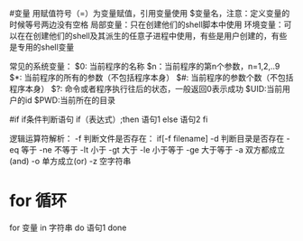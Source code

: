 #变量 
用赋值符号（=）为变量赋值，引用变量使用 $变量名，注意：定义变量的时候等号两边没有空格
局部变量：只在创建他们的shell脚本中使用
环境变量：可以在在创建他们的shell及其派生的任意子进程中使用，有些是用户创建的，有些是专用的shell变量

常见的系统变量：
$0: 当前程序的名称
$n：当前程序的第n个参数，n=1,2,..9
$*: 当前程序的所有的参数（不包括程序本身）
$#: 当前程序的参数个数（不包括程序本身）
$?: 命令或者程序执行往后的状态，一般返回0表示成功
$UID:当前用户的id
$PWD:当前所在的目录

#if
if条件判断语句
if（表达式）;then
	语句1
else
	语句2
fi

逻辑运算符解析：
-f 判断文件是否存在： if[-f filename]
-d 判断目录是否存在
-eq 等于
-ne 不等于
-lt 小于
-gt 大于
-le 小于等于
-ge 大于等于
-a 双方都成立(and)
-o 单方成立(or)
-z 空字符串

# for 循环

for 变量 in 字符串
	do
		语句1
	done
